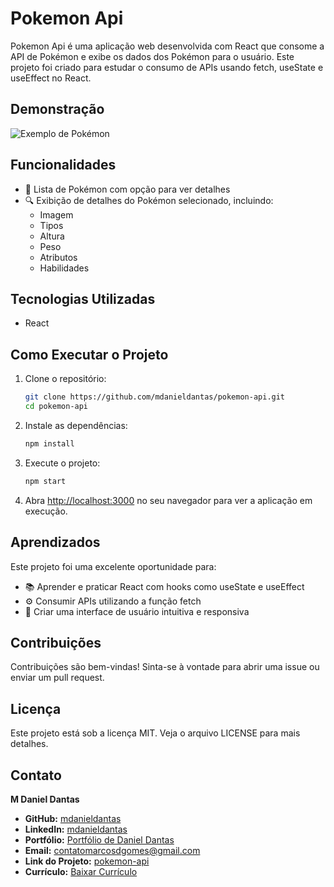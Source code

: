 # Pokemon Api

Pokemon Api é uma aplicação web desenvolvida com React que consome a API de Pokémon e exibe os dados dos Pokémon para o usuário. Este projeto foi criado para estudar o consumo de APIs usando fetch, useState e useEffect no React.

## Demonstração

![Exemplo de Pokémon]("./public/pokemon-api.png")

## Funcionalidades

- 🐾 Lista de Pokémon com opção para ver detalhes
- 🔍 Exibição de detalhes do Pokémon selecionado, incluindo:
  - Imagem
  - Tipos
  - Altura
  - Peso
  - Atributos
  - Habilidades

## Tecnologias Utilizadas

- React

## Como Executar o Projeto

1. Clone o repositório:

    ```bash
    git clone https://github.com/mdanieldantas/pokemon-api.git
    cd pokemon-api
    ```

2. Instale as dependências:

    ```bash
    npm install
    ```

3. Execute o projeto:

    ```bash
    npm start
    ```

4. Abra [http://localhost:3000](http://localhost:3000) no seu navegador para ver a aplicação em execução.

## Aprendizados

Este projeto foi uma excelente oportunidade para:

- 📚 Aprender e praticar React com hooks como useState e useEffect
- ⚙️ Consumir APIs utilizando a função fetch
- 🎨 Criar uma interface de usuário intuitiva e responsiva



## Contribuições

Contribuições são bem-vindas! Sinta-se à vontade para abrir uma issue ou enviar um pull request.

## Licença

Este projeto está sob a licença MIT. Veja o arquivo LICENSE para mais detalhes.

## Contato

**M Daniel Dantas**

- **GitHub:** [mdanieldantas](https://github.com/mdanieldantas)
- **LinkedIn:** [mdanieldantas](https://www.linkedin.com/in/mdanieldantas)
- **Portfólio:** [Portfólio de Daniel Dantas](https://danieldantasdev.vercel.app)
- **Email:** [contatomarcosdgomes@gmail.com](mailto:contatomarcosdgomes@gmail.com)
- **Link do Projeto:** [pokemon-api](https://github.com/mdanieldantas/pokemon-api)
- **Currículo:** [Baixar Currículo](https://drive.google.com/file/d/1Z_tqBv6kg4wkDAQHAvY3lcuVSq3rabTt/view?usp=drive_link)
